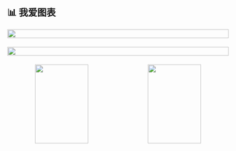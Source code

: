 ## 📊 我爱图表

<div align="center" style="display: flex; flex-wrap: wrap; justify-content: center; gap: 10px; max-width: 800px; margin: 0 auto;">
  <!-- 第二行：成就奖杯 (居中全宽) -->
  <div style="width: 100%; margin-bottom: 10px;">
    <img style="width: 100%;" src="https://github-profile-trophy.vercel.app/?username=Ebotian&theme=radical&row=1&no-frame=true&margin-w=15" />
  </div>

  <!-- 第三行：贡献热力图 (居中全宽) -->
  <div style="width: 100%; margin-bottom: 10px;">
    <img style="width: 100%;" src="https://github-profile-summary-cards.vercel.app/api/cards/profile-details?username=Ebotian&theme=radical" />
  </div>

  <!-- 第四行：每周贡献和语言分布 (左右对称) -->
  <div style="display: flex; justify-content: space-between; width: 100%;">
    <img height="180" style="width: 49%;" src="https://github-profile-summary-cards.vercel.app/api/cards/productive-time?username=Ebotian&theme=radical&utcOffset=8" />
    <img height="180" style="width: 49%;" src="https://github-profile-summary-cards.vercel.app/api/cards/repos-per-language?username=Ebotian&theme=radical" />
  </div>
</div>
